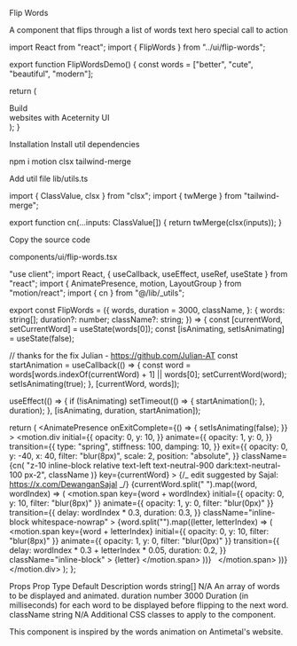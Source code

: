 Flip Words

A component that flips through a list of words
text
hero
special
call to action

import React from "react";
import { FlipWords } from "../ui/flip-words";

export function FlipWordsDemo() {
const words = ["better", "cute", "beautiful", "modern"];

return (
<div className="h-[40rem] flex justify-center items-center px-4">
<div className="text-4xl mx-auto font-normal text-neutral-600 dark:text-neutral-400">
Build
<FlipWords words={words} /> <br />
websites with Aceternity UI
</div>
</div>
);
}

Installation
Install util dependencies

npm i motion clsx tailwind-merge

Add util file
lib/utils.ts

import { ClassValue, clsx } from "clsx";
import { twMerge } from "tailwind-merge";

export function cn(...inputs: ClassValue[]) {
return twMerge(clsx(inputs));
}

Copy the source code

components/ui/flip-words.tsx

"use client";
import React, { useCallback, useEffect, useRef, useState } from "react";
import { AnimatePresence, motion, LayoutGroup } from "motion/react";
import { cn } from "@/lib/\_utils";

export const FlipWords = ({
words,
duration = 3000,
className,
}: {
words: string[];
duration?: number;
className?: string;
}) => {
const [currentWord, setCurrentWord] = useState(words[0]);
const [isAnimating, setIsAnimating] = useState<boolean>(false);

// thanks for the fix Julian - https://github.com/Julian-AT
const startAnimation = useCallback(() => {
const word = words[words.indexOf(currentWord) + 1] || words[0];
setCurrentWord(word);
setIsAnimating(true);
}, [currentWord, words]);

useEffect(() => {
if (!isAnimating)
setTimeout(() => {
startAnimation();
}, duration);
}, [isAnimating, duration, startAnimation]);

return (
<AnimatePresence
onExitComplete={() => {
setIsAnimating(false);
}} >
<motion.div
initial={{
          opacity: 0,
          y: 10,
        }}
animate={{
          opacity: 1,
          y: 0,
        }}
transition={{
          type: "spring",
          stiffness: 100,
          damping: 10,
        }}
exit={{
          opacity: 0,
          y: -40,
          x: 40,
          filter: "blur(8px)",
          scale: 2,
          position: "absolute",
        }}
className={cn(
"z-10 inline-block relative text-left text-neutral-900 dark:text-neutral-100 px-2",
className
)}
key={currentWord} >
{/_ edit suggested by Sajal: https://x.com/DewanganSajal _/}
{currentWord.split(" ").map((word, wordIndex) => (
<motion.span
key={word + wordIndex}
initial={{ opacity: 0, y: 10, filter: "blur(8px)" }}
animate={{ opacity: 1, y: 0, filter: "blur(0px)" }}
transition={{
              delay: wordIndex * 0.3,
              duration: 0.3,
            }}
className="inline-block whitespace-nowrap" >
{word.split("").map((letter, letterIndex) => (
<motion.span
key={word + letterIndex}
initial={{ opacity: 0, y: 10, filter: "blur(8px)" }}
animate={{ opacity: 1, y: 0, filter: "blur(0px)" }}
transition={{
                  delay: wordIndex * 0.3 + letterIndex * 0.05,
                  duration: 0.2,
                }}
className="inline-block" >
{letter}
</motion.span>
))}
<span className="inline-block">&nbsp;</span>
</motion.span>
))}
</motion.div>
</AnimatePresence>
);
};

Props
Prop Type Default Description
words string[] N/A An array of words to be displayed and animated.
duration number 3000 Duration (in milliseconds) for each word to be displayed before flipping to the next word.
className string N/A Additional CSS classes to apply to the component.

This component is inspired by the words animation on Antimetal's website.
